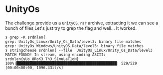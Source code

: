 # UnityOs

The challenge provide us a `UnityOS.rar` archive, extracting it we can see a bunch of files
Let's just try to grep the flag and well... It worked.

```
❯ grep -R srdnlen{
grep: UnityOs_Linux/Unity_Os_Data/level3: binary file matches
grep: UnityOs_Windows/UnityOS_Data/level3: binary file matches
❯ stringcheese srdnlen{ --file  UnityOs_Linux/Unity_Os_Data/level3
MATCH FOUND! In stream, using encoding ASCII:
srdnlen{yUo_8RoK3_Th3_S1muLaT1oN}
100%|█████████████████████████████████████████████| 529/529 [00:00<00:00, 1096.43it/s]
```